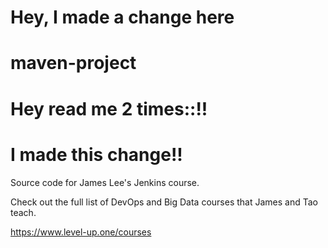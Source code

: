 
# Hey, I made a change here
# maven-project
# Hey read me 2 times::!!
# I made this change!!

Source code for James Lee's Jenkins course.

Check out the full list of DevOps and Big Data courses that James and Tao teach.

https://www.level-up.one/courses
